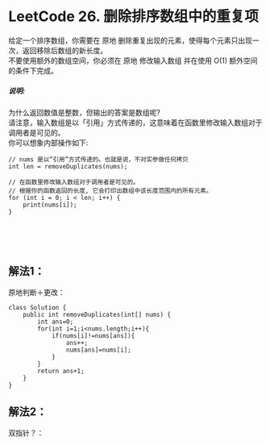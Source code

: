#    LeetCode 26. 删除排序数组中的重复项

给定一个排序数组，你需要在 原地 删除重复出现的元素，使得每个元素只出现一次，返回移除后数组的新长度。</br>
不要使用额外的数组空间，你必须在 原地 修改输入数组 并在使用 O(1) 额外空间的条件下完成。</br>


##### 说明:
为什么返回数值是整数，但输出的答案是数组呢?</br>
请注意，输入数组是以「引用」方式传递的，这意味着在函数里修改输入数组对于调用者是可见的。</br>
你可以想象内部操作如下:</br>
```
// nums 是以“引用”方式传递的。也就是说，不对实参做任何拷贝
int len = removeDuplicates(nums);

// 在函数里修改输入数组对于调用者是可见的。
// 根据你的函数返回的长度, 它会打印出数组中该长度范围内的所有元素。
for (int i = 0; i < len; i++) {
    print(nums[i]);
}
```
</br></br></br>
##    解法1：
原地判断＋更改：
```
class Solution {
    public int removeDuplicates(int[] nums) {
        int ans=0;
        for(int i=1;i<nums.length;i++){
            if(nums[i]!=nums[ans]){
                ans++;
                nums[ans]=nums[i];
            }
        }
        return ans+1;
    }
}
```

##    解法2：
双指针？：
